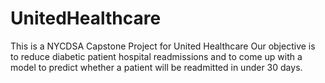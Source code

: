 # UnitedHealthcare
This is a NYCDSA Capstone Project for United Healthcare 
Our objective is to reduce diabetic patient hospital readmissions and to come up with a model to predict whether a patient will be readmitted in under 30 days.
